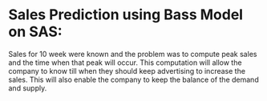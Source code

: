 # Sales Prediction using Bass Model on SAS:

Sales for 10 week were known and the problem was to compute peak sales and the time when that peak will occur. 
This computation will allow the company to know till when they should keep advertising to increase the sales. 
This will also enable the company to keep the balance of the demand and supply. 